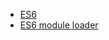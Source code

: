 * [ES6](https://github.com/nzakas/understandinges6)
* [ES6 module loader](http://whatwg.github.io/loader/)